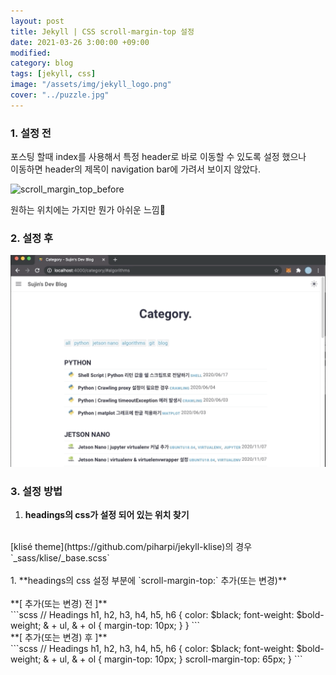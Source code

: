 ```yaml
---
layout: post
title: Jekyll | CSS scroll-margin-top 설정
date: 2021-03-26 3:00:00 +09:00
modified: 
category: blog
tags: [jekyll, css]
image: "/assets/img/jekyll_logo.png"
cover: "../puzzle.jpg"
---
```


### 1. 설정 전

포스팅 할때 index를 사용해서 특정 header로 바로 이동할 수 있도록 설정 했으나<br>
이동하면 header의 제목이 navigation bar에 가려서 보이지 않았다.<br>

![scroll_margin_top_before](https://github.com/krispediadot/krispediadot.github.io/blob/master/_posts/dev/blog/2021-03-26-scroll-margin-top-settings/scroll_margin_top_before.gif?raw=true)

원하는 위치에는 가지만 뭔가 아쉬운 느낌🤔<br>

### 2. 설정 후
![scroll_margin_top_after](https://github.com/krispediadot/krispediadot.github.io/blob/master/_posts/dev/blog/2021-03-26-scroll-margin-top-settings/scroll_margin_top_after.gif?raw=true)

### 3. 설정 방법
1. **headings의 css가 설정 되어 있는 위치 찾기**<br>
<br>
[klisé theme](https://github.com/piharpi/jekyll-klise)의 경우 `_sass/klise/_base.scss`<br>
<br>
1. **headings의 css 설정 부분에 `scroll-margin-top:` 추가(또는 변경)**<br>
<br>
**[ 추가(또는 변경) 전 ]**<br>
```scss
// Headings
h1,
h2,
h3,
h4,
h5,
h6 {
  color: $black;
  font-weight: $bold-weight;
  & + ul,
  & + ol {
    margin-top: 10px;
  }
}
```
<br>
**[ 추가(또는 변경) 후 ]**<br>
```scss
// Headings
h1,
h2,
h3,
h4,
h5,
h6 {
  color: $black;
  font-weight: $bold-weight;
  & + ul,
  & + ol {
    margin-top: 10px;
  }
  scroll-margin-top: 65px;
}
```


